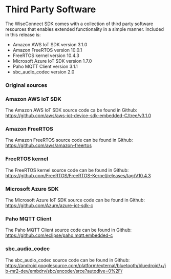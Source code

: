# Third Party Software

The WiseConnect SDK comes with a collection of third party software resources that enables extended functionality in a simple manner.
Included in this release is:
- Amazon AWS IoT SDK version 3.1.0
- Amazon FreeRTOS version 10.0.1
- FreeRTOS kernel version 10.4.3
- Microsoft Azure IoT SDK version 1.7.0
- Paho MQTT Client version 3.1.1
- sbc_audio_codec version 2.0

### Original sources

### Amazon AWS IoT SDK
The Amazon AWS IoT SDK source code ca be found in Github: https://github.com/aws/aws-iot-device-sdk-embedded-C/tree/v3.1.0

### Amazon FreeRTOS
The Amazon FreeRTOS source code can be found in Github: https://github.com/aws/amazon-freertos

### FreeRTOS kernel
The FreeRTOS kernel source code can be found in Github: https://github.com/FreeRTOS/FreeRTOS-Kernel/releases/tag/V10.4.3

###  Microsoft Azure SDK
The Microsoft Azure IoT SDK source code can be found in Github: https://github.com/Azure/azure-iot-sdk-c

### Paho MQTT Client
The Paho MQTT Client source code can be found in  Github: https://github.com/eclipse/paho.mqtt.embedded-c

### sbc_audio_codec
The sbc_audio_codec source code can be found in Github:  https://android.googlesource.com/platform/external/bluetooth/bluedroid/+/jb-mr2-dev/embdrv/sbc/encoder/srce?autodive=0%2F/